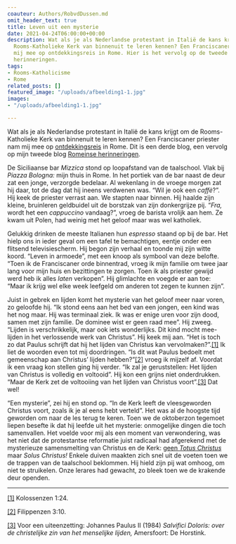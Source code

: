 ```yaml
---
coauteur: Authors/RobvdDussen.md
omit_header_text: true
title: Leven uit een mysterie
date: 2021-04-24T06:00:00+00:00
description: Wat als je als Nederlandse protestant in Italië de kans krijgt om de
  Rooms-Katholieke Kerk van binnenuit te leren kennen? Een Franciscaner priester nam
  mij mee op ontdekkingsreis in Rome. Hier is het vervolg op de tweede blog Romeinse
  herinneringen.
tags:
- Rooms-Katholicisme
- Rome
related_posts: []
featured_image: "/uploads/afbeelding1-1.jpg"
images:
- "/uploads/afbeelding1-1.jpg"

---
```

Wat als je als Nederlandse protestant in Italië de kans krijgt om de Rooms-Katholieke Kerk van binnenuit te leren kennen? Een Franciscaner priester nam mij mee op [ontdekkingsreis](https://www.robvanderdussen.com/nl/post/mijn-reis-door-een-onbekende-wereld/ "Mijn reis door een onbekende wereld") in Rome. Dit is een derde blog, een vervolg op mijn tweede blog [Romeinse herinneringen](https://www.robvanderdussen.com/nl/post/romeinse-herinneringen/ "Romeinse herinneringen").

De Siciliaanse bar _Mizzica_ stond op loopafstand van de taalschool. Vlak bij _Piazza Bologna:_ mijn thuis in Rome. In het portiek van de bar naast de deur zat een jonge, verzorgde bedelaar. Al wekenlang in de vroege morgen zat hij daar, tot de dag  dat hij ineens verdwenen was. “Wil je ook een _caffè_?”. Hij keek de priester verrast aan. We stapten naar binnen. Hij haalde zijn kleine, bruinleren geldbuidel uit de borstzak van zijn donkergrijze pij. “_Fra,_ wordt het een _cappuccino_ vandaag?”, vroeg de barista vrolijk aan hem. Ze kwam uit Polen, had weinig met het geloof maar was wel katholiek.

Gelukkig drinken de meeste Italianen hun _espresso_ staand op bij de bar. Het hielp ons in ieder geval om een tafel te bemachtigen, eentje onder een flitsend televisiescherm. Hij begon zijn verhaal en toonde mij zijn witte koord. “Leven in armoede”, met een knoop als symbool van deze belofte. “Toen ik de Franciscaner orde binnentrad, vroeg ik mijn familie om twee jaar lang voor mijn huis en bezittingen te zorgen. Toen ik als priester gewijd werd heb ik alles _laten_ verkopen”. Hij glimlachte en voegde er aan toe: “Maar ik krijg wel elke week leefgeld om anderen tot zegen te kunnen zijn”.

Juist in gebrek en lijden komt het mysterie van het geloof meer naar voren, zo geloofde hij. “Ik stond eens aan het bed van een jongen, een kind was het nog maar. Hij was terminaal ziek. Ik was er enige uren voor zijn dood, samen met zijn familie. De dominee wist er geen raad mee”. Hij zweeg. “Lijden is verschrikkelijk, maar ook iets wonderlijks. Dit kind mocht mee-lijden in het verlossende werk van Christus”. Hij keek mij aan. “Het is toch zo dat Paulus schrijft dat hij het lijden van Christus kan vervolmaken?”.[\[1\]](#_ftn1) Ik liet de woorden even tot mij doordringen. “Is dit wat Paulus bedoelt met gemeenschap aan Christus’ lijden hebben?”[\[2\]](#_ftn2) vroeg ik mijzelf af. Voordat ik een vraag kon stellen ging hij verder. “Ik zal je geruststellen: Het lijden van Christus is volledig en voltooid”. Hij kon een grijns niet onderdrukken. “Maar de Kerk zet de voltooiing van het lijden van Christus voort”.[\[3\]](#_ftn3) Dat wel!

“Een mysterie”, zei hij en stond op. “In de Kerk leeft de vleesgeworden Christus voort, zoals ik je al eens hebt verteld”. Het was al de hoogste tijd geworden om naar de les terug te keren. Toen we de oktoberzon tegemoet liepen besefte ik dat hij leefde uit het mysterie: onmogelijke dingen die toch samenvallen. Het voelde voor mij als een moment van verwondering, was het niet dat de protestantse reformatie juist radicaal had afgerekend met de mysterieuze samensmelting van Christus en de Kerk: [geen _Totus Christus_](https://www.robvanderdussen.com/nl/post/waarom-het-rooms-katholicisme-toch-anders-is/ "Waarom het Rooms-Katholicisme toch anders is") maar _Solus Christus!_ Enkele duiven maakten zich snel uit de voeten toen we de trappen van de taalschool beklommen. Hij hield zijn pij wat omhoog, om niet te struikelen. Onze lerares had gewacht, zo bleek toen we de krakende deur openden.

***

[\[1\]](#_ftnref1) Kolossenzen 1:24.

[\[2\]](#_ftnref2) Filippenzen 3:10.

[\[3\]](#_ftnref3) Voor een uiteenzetting: Johannes Paulus II (1984) _Salvifici Doloris: over de christelijke zin van het menselijke lijden,_ Amersfoort: De Horstink.